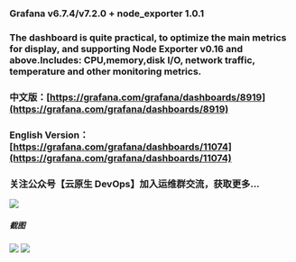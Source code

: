 ### Grafana v6.7.4/v7.2.0 +  node_exporter 1.0.1
### The dashboard is quite practical, to optimize the main metrics for display, and supporting Node Exporter v0.16 and above.Includes: CPU,memory,disk I/O, network traffic, temperature and other monitoring metrics.

### 中文版：[https://grafana.com/grafana/dashboards/8919](https://grafana.com/grafana/dashboards/8919)
### English Version：[https://grafana.com/grafana/dashboards/11074](https://grafana.com/grafana/dashboards/11074)

### 关注公众号【**云原生 DevOps**】加入运维群交流，获取更多...
![](https://github.com/starsliao/Prometheus/blob/master/qr.jpg)

##### 截图
![](https://github.com/starsliao/Prometheus/blob/master/node_exporter/sa.png)
![](https://github.com/starsliao/Prometheus/blob/master/node_exporter/s1.png)
